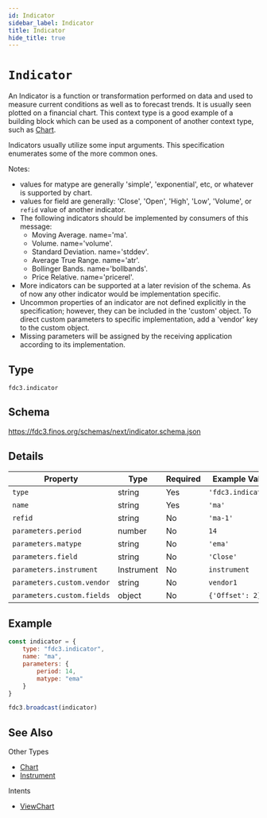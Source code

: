 ```yaml
---
id: Indicator
sidebar_label: Indicator
title: Indicator
hide_title: true
---
```

# `Indicator`

An Indicator is a function or transformation performed on data and used to measure current conditions as well as to forecast trends.  It is usually seen plotted on a financial chart.  This context type is a good example of a building block which can be used as a component of another context type, such as [Chart](Chart).

Indicators usually utilize some input arguments.  This specification enumerates some of the more common ones.

Notes:


- values for matype are generally 'simple', 'exponential', etc, or whatever is supported by chart.
- values for field are generally: 'Close', 'Open', 'High', 'Low', 'Volume', or `refid` value of another indicator.
- The following indicators should be implemented by consumers of this message:
    - Moving Average.  name='ma'.
    - Volume. name='volume'.
    - Standard Deviation.  name='stddev'.
    - Average True Range. name='atr'.
    - Bollinger Bands. name='bollbands'.
    - Price Relative. name='pricerel'.
- More indicators can be supported at a later revision of the schema.  As of now any other indicator would be implementation specific.
- Uncommon properties of an indicator are not defined explicitly in the specification; however, they can be included in the 'custom' object.  To direct custom parameters to specific implementation, add a 'vendor' key to the custom object.
- Missing parameters will be assigned by the receiving application according to its implementation.

## Type

`fdc3.indicator`

## Schema

https://fdc3.finos.org/schemas/next/indicator.schema.json

## Details

| Property                   | Type       | Required | Example Value      |
|----------------------------|------------|----------|--------------------|
| `type`                     | string     | Yes      | `'fdc3.indicator'` |
| `name`                     | string     | Yes      | `'ma'`             |
| `refid`                    | string     | No       | `'ma-1'`           |
| `parameters.period`        | number     | No       | `14`               |
| `parameters.matype`        | string     | No       | `'ema'`            |
| `parameters.field`         | string     | No       | `'Close'`          |
| `parameters.instrument`    | Instrument | No       | `instrument`       |
| `parameters.custom.vendor` | string     | No       | `vendor1`          |
| `parameters.custom.fields` | object     | No       | `{'Offset': 2}`    |

## Example

```js
const indicator = {
    type: "fdc3.indicator",
    name: "ma",
    parameters: {
        period: 14,
        matype: "ema"
    }
}

fdc3.broadcast(indicator)
```

## See Also

Other Types
- [Chart](Chart)
- [Instrument](Instrument)

Intents
- [ViewChart](../../intents/ref/ViewChart)
